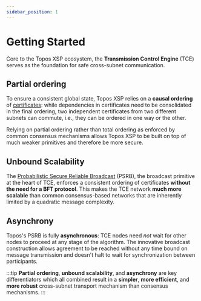 ```yaml
---
sidebar_position: 1
---
```


# Getting Started

Core to the Topos XSP ecosystem, the **Transmission Control Engine** (TCE) serves as the foundation for safe cross-subnet communication.

## Partial ordering

To ensure a consistent global state, Topos XSP relies on a **causal ordering** of [certificates](#): while dependencies in certificates need to be consolidated in the final ordering, two independent certificates from two different subnets can commute, i.e., they can be ordered in one way or the other.

Relying on partial ordering rather than total ordering as enforced by common consensus mechanisms allows Topos XSP to be built on top of much weaker primitives and therefore be more secure.

## Unbound Scalability

The [Probabilistic Secure Reliable Broadcast](/learn/tce/psrb) (PSRB), the broadcast primitive at the heart of TCE, enforces a consistent ordering of certificates **without the need for a BFT protocol**. This makes the TCE network **much more scalable** than common consensus-based networks that are inherently limited by a quadratic message complexity.

## Asynchrony

Topos's PSRB is fully **asynchronous**: TCE nodes need _not_ wait for other nodes to proceed at any stage of the algorithm. The innovative broadcast construction allows agreement to be reached without any time bound on message transmission and doesn't halt to wait for synchronization between participants.

:::tip
**Partial ordering**, **unbound scalability**, and **asynchrony** are key differentiators which all combined result in a **simpler**, **more efficient**, and **more robust** cross-subnet transport mechanism than consensus mechanisms.
:::
